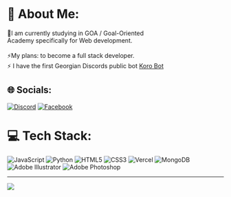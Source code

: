 # 💫 About Me:
🌱I am currently studying in GOA / Goal-Oriented<br>Academy specifically for Web development.<br><br>⚡My plans: to become a full stack developer.<br>
⚡ I have the first Georgian Discords public bot <a href="http://thor.pylex.xyz:9060/">Koro Bot</a>

## 🌐 Socials:
[![Discord](https://img.shields.io/badge/Discord-%237289DA.svg?logo=discord&logoColor=white)](https://discord.com/users/1221494967730438307) [![Facebook](https://img.shields.io/badge/Facebook-%231877F2.svg?logo=Facebook&logoColor=white)](https://facebook.com/profile.php?id=61554674728385) 

# 💻 Tech Stack:
![JavaScript](https://img.shields.io/badge/javascript-%23323330.svg?style=for-the-badge&logo=javascript&logoColor=%23F7DF1E) ![Python](https://img.shields.io/badge/python-3670A0?style=for-the-badge&logo=python&logoColor=ffdd54) ![HTML5](https://img.shields.io/badge/html5-%23E34F26.svg?style=for-the-badge&logo=html5&logoColor=white) ![CSS3](https://img.shields.io/badge/css3-%231572B6.svg?style=for-the-badge&logo=css3&logoColor=white) ![Vercel](https://img.shields.io/badge/vercel-%23000000.svg?style=for-the-badge&logo=vercel&logoColor=white) ![MongoDB](https://img.shields.io/badge/MongoDB-%234ea94b.svg?style=for-the-badge&logo=mongodb&logoColor=white) ![Adobe Illustrator](https://img.shields.io/badge/adobe%20illustrator-%23FF9A00.svg?style=for-the-badge&logo=adobe%20illustrator&logoColor=white) ![Adobe Photoshop](https://img.shields.io/badge/adobe%20photoshop-%2331A8FF.svg?style=for-the-badge&logo=adobe%20photoshop&logoColor=white)

---
[![](https://visitcount.itsvg.in/api?id=NikaMakharadze&icon=0&color=0)](https://visitcount.itsvg.in)

<!-- Proudly created with GPRM ( https://gprm.itsvg.in ) -->
